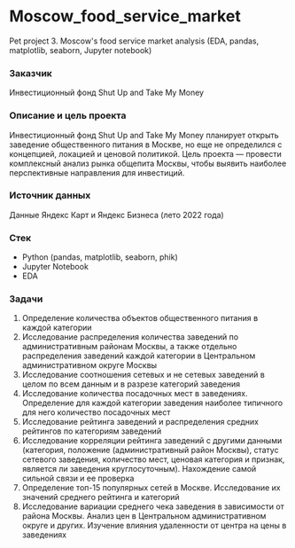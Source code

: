 # Moscow_food_service_market
Pet project 3. Moscow's food service market analysis (EDA, pandas, matplotlib, seaborn, Jupyter notebook)

### Заказчик
Инвестиционный фонд Shut Up and Take My Money

### Описание и цель проекта
Инвестиционный фонд Shut Up and Take My Money планирует открыть заведение общественного питания в Москве, но еще не определился с концепцией, локацией и ценовой политикой. Цель проекта — провести комплексный анализ рынка общепита Москвы, чтобы выявить наиболее перспективные направления для инвестиций.

### Источник данных
Данные Яндекс Карт и Яндекс Бизнеса (лето 2022 года)

### Стек
- Python (pandas, matplotlib, seaborn, phik)
- Jupyter Notebook
- EDA

### Задачи
1. Определение количества объектов общественного питания в каждой категории
2. Исследование распределения количества заведений по административным районам Москвы, а также отдельно распределения заведений каждой категории в Центральном административном округе Москвы
3. Исследование соотношения сетевых и не сетевых заведений в целом по всем данным и в разрезе категорий заведения
4. Исследование количества посадочных мест в заведениях. Определение для каждой категории заведения наиболее типичного для него количество посадочных мест
5. Исследование рейтинга заведений и распределения средних рейтингов по категориям заведений
6. Исследование корреляции рейтинга заведений с другими данными (категория, положение (административный район Москвы), статус сетевого заведения, количество мест, ценовая категория и признак, является ли заведения круглосуточным). Нахождение самой сильной связи и ее проверка
7. Определение топ-15 популярных сетей в Москве. Исследование их значений среднего рейтинга и категорий
8. Исследование вариации среднего чека заведения в зависимости от района Москвы. Анализ цен в Центральном административном округе и других. Изучение влияния удаленности от центра на цены в заведениях
